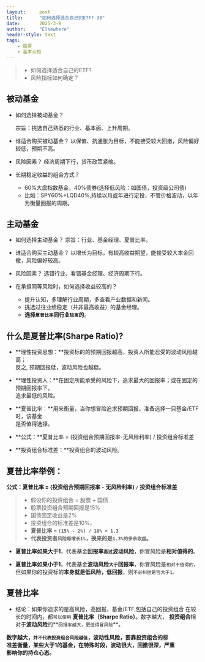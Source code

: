 ```yaml
---
layout: 	post
title: 		"如何选择适合自己的ETF?-38"
date:       2025-3-8
author: 	"Elsewhere"
header-style: text
tags:
    - 股票 
    - 基本认知
---
```


> - 如何选择适合自己的ETF?
> - 风险指标如何确定？



## 被动基金

- 如何选择被动基金？

  宗旨：挑选自己熟悉的行业、基本面、上升周期。

- 谁适合购买被动基金？
  以保值、抗通胀为目标，不能接受较大回撤，风险偏好较低，预期不高。

- 风险因素？
  经济周期下行，货币政策紧缩。

- 长期稳定收益的组合方式？
  - 60%大盘指数基金，40%债券(选择低风险：如国债，投资级公司债)
  - 比如：SPY60%+LQD40%,持续以月或年进行定投，不管价格波动，以年为衡量回报的周期。



## 主动基金

- 如何选择主动基金？
  宗旨：行业、基金经理、夏普比率。

- 谁适合购买主动基金？
  以增长为目标，有较高收益期望，能接受较大本金回撤，风险偏好较高。

- 风险因素？
  选错行业、看错基金经理、经济周期下行。

- 在承担同等风险时，如何选择收益较高的？
  - 提升认知，多理解行业周期，多查看产业数据和新闻。
  - 挑选过往业绩稳定（并非最高收益）的基金经理。
  - **选择`夏普比率`同行业`较高`的**。



## 什么是夏普比率(Sharpe Ratio)?

- **理性投资思想：**投资标的的预期回报越高，投资人所能忍受的波动风险越高；  
  反之,   预期回报低，波动风险也越低。

- **理性投资人：**在固定所能承受的风险下，追求最大的回报率；或在固定的预期回报率下，  
  追求最低的风险。

- **夏普比率：**用来衡量，当你想冒险追求预期回报，准备选择一只基金/ETF时，该基金   
  是否值得选择。

- **公式：**夏普比率 = (投资组合预期回报率-无风险利率) / 投资组合标准差
- **投资组合标准差：**投资组合的波动风险。



## 夏普比率举例：

**公式：夏普比率 = (投资组合预期回报率 `-` 无风险利率) `/` 投资组合标准差**

> - 假设你的投资组合 = 股票 + 国债
> - 股票投资组合预期回报是15%
> - 国债固定收益是2%
> - 投资组合的标准差是10%，
> - **夏普比率 = `(15% - 2%) / 10% = 1.3`**
> - **代表投资者`风险每增长1%`，换来的是`1.3%的多余收益`。**

- **夏普比率如果大于1**，代表基金**回报率`高过`波动风险**，你冒风险是**相对值得的**。

- **夏普比率如果小于1**，代表基金**波动风险`大于`回报率**，你冒风险是`相对不值得的`，  
  但如果你的投资标的**本身就是低风险，低回报**，则`不必纠结是否大于1。`

## 夏普比率

- 结论：如果你追求的是高风险，高回报，基金/ETF,包括自己的投资组合
  在较长的时间内，都`可以使用` **夏普比率（Sharpe Ratio）**。数字越大，
  **投资组合**相对于**波动风险**的**`回报率越大，更值得冒风险`**。

**数字越大，`并不代表投资组合风险越低`，波动性风险，要靠投资组合的标  
准差衡量，某些大于1的基金，在特殊时段，波动很大，回撤很深，严重  
影响你的持仓心态。**

